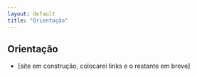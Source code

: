 ```yaml
---
layout: default
title: "Orientação"
---
```


## Orientação
* [site em construção, colocarei links e o restante em breve]
